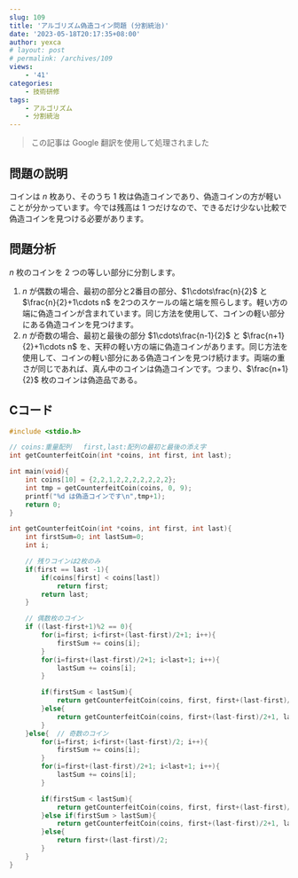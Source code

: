 ```yaml
---
slug: 109
title: 'アルゴリズム偽造コイン問題 (分割統治)'
date: '2023-05-18T20:17:35+08:00'
author: yexca
# layout: post
# permalink: /archives/109
views:
    - '41'
categories:
    - 技術研修
tags:
    - アルゴリズム
    - 分割統治
---
```


> この記事は Google 翻訳を使用して処理されました

## 問題の説明

コインは $n$ 枚あり、そのうち 1 枚は偽造コインであり、偽造コインの方が軽いことが分かっています。今では残高は 1 つだけなので、できるだけ少ない比較で偽造コインを見つける必要があります。

## 問題分析

$n$ 枚のコインを 2 つの等しい部分に分割します。

1. $n$ が偶数の場合、最初の部分と2番目の部分、$1\cdots\frac{n}{2}$ と $\frac{n}{2}+1\cdots n$ を2つのスケールの端と端を照らします。軽い方の端に偽造コインが含まれています。同じ方法を使用して、コインの軽い部分にある偽造コインを見つけます。
2. $n$ が奇数の場合、最初と最後の部分 $1\cdots\frac{n-1}{2}$ と $\frac{n+1}{2}+1\cdots n$ を、天秤の軽い方の端に偽造コインがあります。同じ方法を使用して、コインの軽い部分にある偽造コインを見つけ続けます。両端の重さが同じであれば、真ん中のコインは偽造コインです。つまり、$\frac{n+1}{2}$ 枚のコインは偽造品である。

## Cコード

```c
#include <stdio.h>

// coins:重量配列   first,last:配列の最初と最後の添え字
int getCounterfeitCoin(int *coins, int first, int last);

int main(void){
    int coins[10] = {2,2,1,2,2,2,2,2,2,2};
    int tmp = getCounterfeitCoin(coins, 0, 9);
    printf("%d は偽造コインです\n",tmp+1);
    return 0;
}

int getCounterfeitCoin(int *coins, int first, int last){
    int firstSum=0; int lastSum=0;
    int i;

    // 残りコインは2枚のみ
    if(first == last -1){
        if(coins[first] < coins[last])
            return first;
        return last;
    }

    // 偶数枚のコイン
    if ((last-first+1)%2 == 0){
        for(i=first; i<first+(last-first)/2+1; i++){
            firstSum += coins[i];
        }
        for(i=first+(last-first)/2+1; i<last+1; i++){
            lastSum += coins[i];
        }

        if(firstSum < lastSum){
            return getCounterfeitCoin(coins, first, first+(last-first)/2);
        }else{
            return getCounterfeitCoin(coins, first+(last-first)/2+1, last);
        }
    }else{  // 奇数のコイン
        for(i=first; i<first+(last-first)/2; i++){
            firstSum += coins[i];
        }
        for(i=first+(last-first)/2+1; i<last+1; i++){
            lastSum += coins[i];
        }

        if(firstSum < lastSum){
            return getCounterfeitCoin(coins, first, first+(last-first)/2-1);
        }else if(firstSum > lastSum){
            return getCounterfeitCoin(coins, first+(last-first)/2+1, last);
        }else{
            return first+(last-first)/2;
        }
    }
}
```
